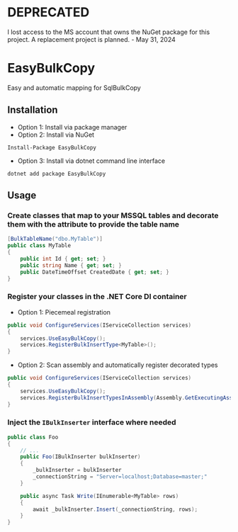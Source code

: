 # DEPRECATED

I lost access to the MS account that owns the NuGet package for this project. A replacement project is planned. - May 31, 2024

# EasyBulkCopy
Easy and automatic mapping for SqlBulkCopy

## Installation
- Option 1: Install via package manager
- Option 2: Install via NuGet
```
Install-Package EasyBulkCopy
```
- Option 3: Install via dotnet command line interface
```
dotnet add package EasyBulkCopy
```

## Usage
### Create classes that map to your MSSQL tables and decorate them with the attribute to provide the table name
```csharp
[BulkTableName("dbo.MyTable")]
public class MyTable
{
    public int Id { get; set; }
    public string Name { get; set; }
    public DateTimeOffset CreatedDate { get; set; }
}
```

### Register your classes in the .NET Core DI container
- Option 1: Piecemeal registration
```csharp
public void ConfigureServices(IServiceCollection services)
{
    services.UseEasyBulkCopy();
    services.RegisterBulkInsertType<MyTable>();
}
```

- Option 2: Scan assembly and automatically register decorated types
```csharp
public void ConfigureServices(IServiceCollection services)
{
    services.UseEasyBulkCopy();
    services.RegisterBulkInsertTypesInAssembly(Assembly.GetExecutingAssembly());
}
```

### Inject the `IBulkInserter` interface where needed
```csharp
public class Foo
{
    // ...
    public Foo(IBulkInserter bulkInserter)
    {
        _bulkInserter = bulkInserter
        _connectionString = "Server=localhost;Database=master;"
    }

    public async Task Write(IEnumerable<MyTable> rows)
    {
        await _bulkInserter.Insert(_connectionString, rows);
    }
}
```
